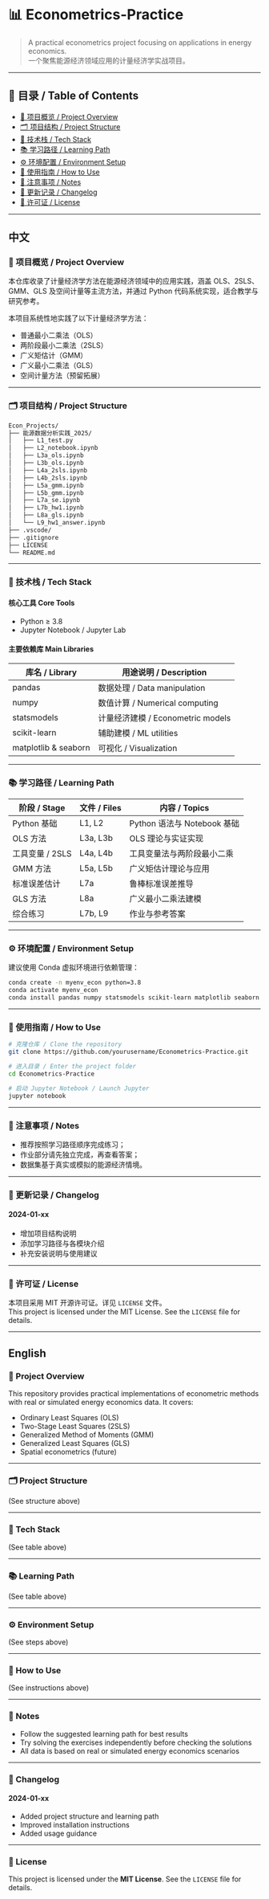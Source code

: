 # 📊 Econometrics-Practice

> A practical econometrics project focusing on applications in energy economics.  
> 一个聚焦能源经济领域应用的计量经济学实战项目。

---

## 🧭 目录 / Table of Contents

- [📌 项目概览 / Project Overview](#项目概览--project-overview)
- [🗂 项目结构 / Project Structure](#项目结构--project-structure)
- [🧰 技术栈 / Tech Stack](#技术栈--tech-stack)
- [📚 学习路径 / Learning Path](#学习路径--learning-path)
- [⚙️ 环境配置 / Environment Setup](#环境配置--environment-setup)
- [🚀 使用指南 / How to Use](#使用指南--how-to-use)
- [📌 注意事项 / Notes](#注意事项--notes)
- [📝 更新记录 / Changelog](#更新记录--changelog)
- [📄 许可证 / License](#许可证--license)

---

## 中文

### 📌 项目概览 / Project Overview

本仓库收录了计量经济学方法在能源经济领域中的应用实践，涵盖 OLS、2SLS、GMM、GLS 及空间计量等主流方法，并通过 Python 代码系统实现，适合教学与研究参考。

本项目系统性地实践了以下计量经济学方法：

- 普通最小二乘法（OLS）  
- 两阶段最小二乘法（2SLS）  
- 广义矩估计（GMM）  
- 广义最小二乘法（GLS）  
- 空间计量方法（预留拓展）

---

### 🗂 项目结构 / Project Structure

```bash
Econ_Projects/
├── 能源数据分析实践_2025/
│   ├── L1_test.py
│   ├── L2_notebook.ipynb
│   ├── L3a_ols.ipynb
│   ├── L3b_ols.ipynb
│   ├── L4a_2sls.ipynb
│   ├── L4b_2sls.ipynb
│   ├── L5a_gmm.ipynb
│   ├── L5b_gmm.ipynb
│   ├── L7a_se.ipynb
│   ├── L7b_hw1.ipynb
│   ├── L8a_gls.ipynb
│   └── L9_hw1_answer.ipynb
├── .vscode/
├── .gitignore
├── LICENSE
└── README.md
```

---

### 🧰 技术栈 / Tech Stack

#### 核心工具 Core Tools

- Python ≥ 3.8
- Jupyter Notebook / Jupyter Lab

#### 主要依赖库 Main Libraries

| 库名 / Library       | 用途说明 / Description            |
| -------------------- | --------------------------------- |
| pandas               | 数据处理 / Data manipulation      |
| numpy                | 数值计算 / Numerical computing    |
| statsmodels          | 计量经济建模 / Econometric models |
| scikit-learn         | 辅助建模 / ML utilities           |
| matplotlib & seaborn | 可视化 / Visualization            |

---

### 📚 学习路径 / Learning Path

| 阶段 / Stage    | 文件 / Files | 内容 / Topics               |
| --------------- | ------------ | --------------------------- |
| Python 基础     | L1, L2       | Python 语法与 Notebook 基础 |
| OLS 方法        | L3a, L3b     | OLS 理论与实证实现          |
| 工具变量 / 2SLS | L4a, L4b     | 工具变量法与两阶段最小二乘  |
| GMM 方法        | L5a, L5b     | 广义矩估计理论与应用        |
| 标准误差估计    | L7a          | 鲁棒标准误差推导            |
| GLS 方法        | L8a          | 广义最小二乘法建模          |
| 综合练习        | L7b, L9      | 作业与参考答案              |

---

### ⚙️ 环境配置 / Environment Setup

建议使用 Conda 虚拟环境进行依赖管理：

```bash
conda create -n myenv_econ python=3.8
conda activate myenv_econ
conda install pandas numpy statsmodels scikit-learn matplotlib seaborn jupyter
```

---

### 🚀 使用指南 / How to Use

```bash
# 克隆仓库 / Clone the repository
git clone https://github.com/yourusername/Econometrics-Practice.git

# 进入目录 / Enter the project folder
cd Econometrics-Practice

# 启动 Jupyter Notebook / Launch Jupyter
jupyter notebook
```

---

### 📌 注意事项 / Notes

- 推荐按照学习路径顺序完成练习；
- 作业部分请先独立完成，再查看答案；
- 数据集基于真实或模拟的能源经济情境。

---

### 📝 更新记录 / Changelog

#### 2024-01-xx

- 增加项目结构说明  
- 添加学习路径与各模块介绍  
- 补充安装说明与使用建议

---

### 📄 许可证 / License

本项目采用 MIT 开源许可证。详见 `LICENSE` 文件。  
This project is licensed under the MIT License. See the `LICENSE` file for details.

---

## English

### 📌 Project Overview

This repository provides practical implementations of econometric methods with real or simulated energy economics data. It covers:

- Ordinary Least Squares (OLS)  
- Two-Stage Least Squares (2SLS)  
- Generalized Method of Moments (GMM)  
- Generalized Least Squares (GLS)  
- Spatial econometrics (future)

---

### 🗂 Project Structure

(See structure above)

---

### 🧰 Tech Stack

(See table above)

---

### 📚 Learning Path

(See table above)

---

### ⚙️ Environment Setup

(See steps above)

---

### 🚀 How to Use

(See instructions above)

---

### 📌 Notes

- Follow the suggested learning path for best results  
- Try solving the exercises independently before checking the solutions  
- All data is based on real or simulated energy economics scenarios

---

### 📝 Changelog

#### 2024-01-xx

- Added project structure and learning path  
- Improved installation instructions  
- Added usage guidance

---

### 📄 License

This project is licensed under the **MIT License**. See the `LICENSE` file for details.